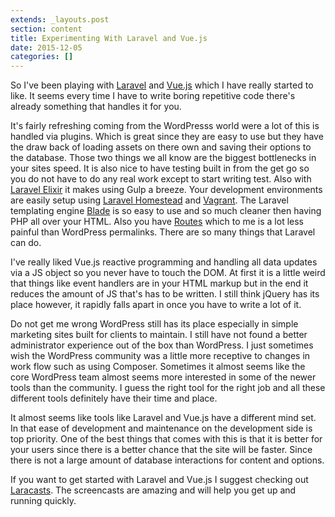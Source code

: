 ```yaml
---
extends: _layouts.post
section: content
title: Experimenting With Laravel and Vue.js
date: 2015-12-05
categories: []
---
```

So I've been playing with [Laravel](http://laravel.com/) and [Vue.js](http://vuejs.org/) which I have really started to like. It seems every time I have to write boring repetitive code there's already something that handles it for you.

It's fairly refreshing coming from the WordPresss world were a lot of this is handled via plugins. Which is great since they are easy to use but they have the draw back of loading assets on there own and saving their options to the database. Those two things we all know are the biggest bottlenecks in your sites speed. It is also nice to have testing  built in from the get go so you do not have to do any real work except to start writing test. Also with [Laravel Elixir](http://laravel.com/docs/5.1/elixir) it makes using Gulp a breeze. Your development environments are easily setup using [Laravel Homestead](http://laravel.com/docs/5.1/homestead) and [Vagrant](https://www.vagrantup.com/). The Laravel templating engine [Blade](http://laravel.com/docs/5.1/blade) is so easy to use and so much cleaner then having PHP all over your HTML. Also you have [Routes](http://laravel.com/docs/5.1/routing) which to me is a lot less painful than WordPress permalinks. There are so many things that Laravel can do.

I've really liked Vue.js reactive programming and handling all data updates via a JS object so you never have to touch the DOM. At first it is a little weird that things like event handlers are in your HTML markup but in the end it reduces the amount of JS that's has to be written. I still think jQuery has its place however, it rapidly falls apart in once you have to write a lot of it.

Do not get me wrong WordPress still has its place especially in simple marketing sites built for clients to maintain. I still have not found a better administrator experience out of the box than WordPress. I just sometimes wish the WordPress community was a little more receptive to changes in work flow such as using Composer. Sometimes it almost seems like the core WordPress team almost seems more interested in some of the newer tools than the community. I guess the right tool for the right job and all these different tools definitely have their time and place.

It almost seems like tools like Laravel and Vue.js have a different mind set. In that ease of development and maintenance on the development side is top priority. One of the best things that comes with this is that it is better for your users since there is a better chance that the site will be faster. Since there is not a large amount of database interactions for content and options.

If you want to get started with Laravel and Vue.js I suggest checking out [Laracasts](https://laracasts.com). The screencasts are amazing and will help you get up and running quickly.
